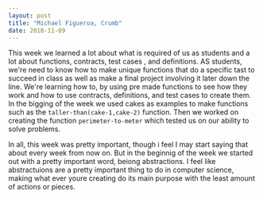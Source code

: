 ```yaml
---
layout: post
title: "Michael Figueroa, Crumb"
date: 2018-11-09
---
```


This week we learned a lot about what is required of us as students and a lot about functions, contracts, test cases
, and definitions. AS students, we're need to know how to make unique functions that do a specific tast to succeed in class as well as make a final project involving it later down the line. We're learning how to, by using pre made functions to see how they work and how to use contracts, definitions, and test cases to create them. In the bigging of the week we used cakes as examples to make functions such as the ```taller-than(cake-1,cake-2)``` function. Then we worked on creating the function ```perimeter-to-meter``` which tested us on our ability to solve problems.


In all, this week was pretty important, though i feel I may start saying that about every week from now on.
But in the beginnig of the week we started out with a pretty important word, beiong abstractions. I feel like abstractuions are a pretty important thing to do in computer science, making what ever youre creating do its main purpose with the least amount of actions or pieces. 
